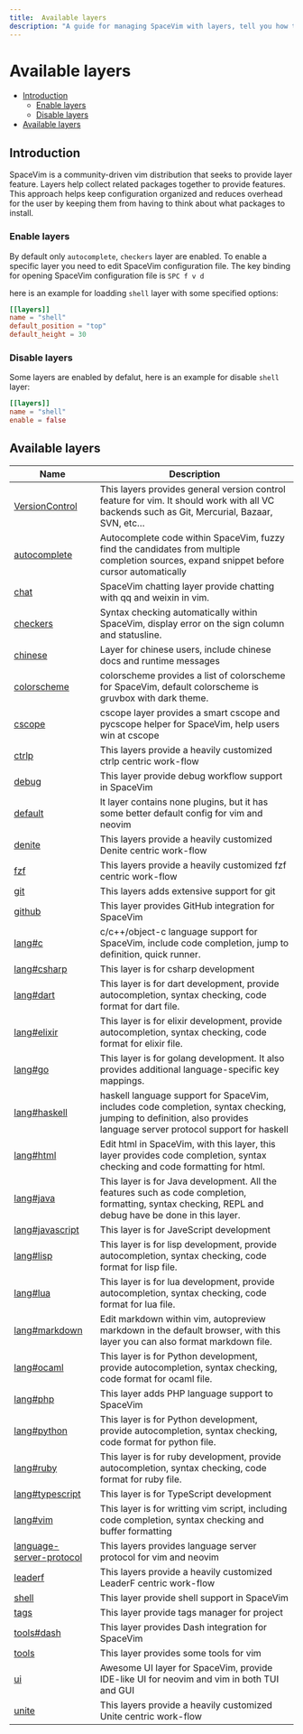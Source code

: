 ```yaml
---
title:  Available layers
description: "A guide for managing SpaceVim with layers, tell you how to enable and disable a layer, also list all available layers in SpaceVim"
---
```


# Available layers

<!-- vim-markdown-toc GFM -->

- [Introduction](#introduction)
  - [Enable layers](#enable-layers)
  - [Disable layers](#disable-layers)
- [Available layers](#available-layers)

<!-- vim-markdown-toc -->

## Introduction

SpaceVim is a community-driven vim distribution that seeks to provide layer feature.
Layers help collect related packages together to provide features.
This approach helps keep configuration organized and reduces overhead for the user by
keeping them from having to think about what packages to install.

### Enable layers

By default only `autocomplete`, `checkers` layer are enabled. To enable a specific layer
you need to edit SpaceVim configuration file. The key binding for opening SpaceVim 
configuration file is `SPC f v d`

here is an example for loadding `shell` layer with some specified options:

```toml
[[layers]]
name = "shell"
default_position = "top"
default_height = 30
```

### Disable layers

Some layers are enabled by defalut, here is an example for disable `shell` layer:

```toml
[[layers]]
name = "shell"
enable = false
```

<!-- SpaceVim layer list start -->

## Available layers

| Name                                                  | Description                                                                                                                                                         |
| ----------------------------------------------------- | ------------------------------------------------------------------------------------------------------------------------------------------------------------------- |
| [VersionControl](VersionControl/)                     | This layers provides general version control feature for vim. It should work with all VC backends such as Git, Mercurial, Bazaar, SVN, etc…                         |
| [autocomplete](autocomplete/)                         | Autocomplete code within SpaceVim, fuzzy find the candidates from multiple completion sources, expand snippet before cursor automatically                           |
| [chat](chat/)                                         | SpaceVim chatting layer provide chatting with qq and weixin in vim.                                                                                                 |
| [checkers](checkers/)                                 | Syntax checking automatically within SpaceVim, display error on the sign column and statusline.                                                                     |
| [chinese](chinese/)                                   | Layer for chinese users, include chinese docs and runtime messages                                                                                                  |
| [colorscheme](colorscheme/)                           | colorscheme provides a list of colorscheme for SpaceVim, default colorscheme is gruvbox with dark theme.                                                            |
| [cscope](cscope/)                                     | cscope layer provides a smart cscope and pycscope helper for SpaceVim, help users win at cscope                                                                     |
| [ctrlp](ctrlp/)                                       | This layers provide a heavily customized ctrlp centric work-flow                                                                                                    |
| [debug](debug/)                                       | This layer provide debug workflow support in SpaceVim                                                                                                               |
| [default](default/)                                   | lt layer contains none plugins, but it has some better default config for vim and neovim                                                                            |
| [denite](denite/)                                     | This layers provide a heavily customized Denite centric work-flow                                                                                                   |
| [fzf](fzf/)                                           | This layers provide a heavily customized fzf centric work-flow                                                                                                      |
| [git](git/)                                           | This layers adds extensive support for git                                                                                                                          |
| [github](github/)                                     | This layer provides GitHub integration for SpaceVim                                                                                                                 |
| [lang#c](lang/c/)                                     | c/c++/object-c language support for SpaceVim, include code completion, jump to definition, quick runner.                                                            |
| [lang#csharp](lang/csharp/)                           | This layer is for csharp development                                                                                                                                |
| [lang#dart](lang/dart/)                               | This layer is for dart development, provide autocompletion, syntax checking, code format for dart file.                                                             |
| [lang#elixir](lang/elixir/)                           | This layer is for elixir development, provide autocompletion, syntax checking, code format for elixir file.                                                         |
| [lang#go](lang/go/)                                   | This layer is for golang development. It also provides additional language-specific key mappings.                                                                   |
| [lang#haskell](lang/haskell/)                         | haskell language support for SpaceVim, includes code completion, syntax checking, jumping to definition, also provides language server protocol support for haskell |
| [lang#html](lang/html/)                               | Edit html in SpaceVim, with this layer, this layer provides code completion, syntax checking and code formatting for html.                                          |
| [lang#java](lang/java/)                               | This layer is for Java development. All the features such as code completion, formatting, syntax checking, REPL and debug have be done in this layer.               |
| [lang#javascript](lang/javascript/)                   | This layer is for JaveScript development                                                                                                                            |
| [lang#lisp](lang/lisp/)                               | This layer is for lisp development, provide autocompletion, syntax checking, code format for lisp file.                                                             |
| [lang#lua](lang/lua/)                                 | This layer is for lua development, provide autocompletion, syntax checking, code format for lua file.                                                               |
| [lang#markdown](lang/markdown/)                       | Edit markdown within vim, autopreview markdown in the default browser, with this layer you can also format markdown file.                                           |
| [lang#ocaml](lang/ocaml/)                             | This layer is for Python development, provide autocompletion, syntax checking, code format for ocaml file.                                                          |
| [lang#php](lang/php/)                                 | This layer adds PHP language support to SpaceVim                                                                                                                    |
| [lang#python](lang/python/)                           | This layer is for Python development, provide autocompletion, syntax checking, code format for python file.                                                         |
| [lang#ruby](lang/ruby/)                               | This layer is for ruby development, provide autocompletion, syntax checking, code format for ruby file.                                                             |
| [lang#typescript](lang/typescript/)                   | This layer is for TypeScript development                                                                                                                            |
| [lang#vim](lang/vim/)                                 | This layer is for writting vim script, including code completion, syntax checking and buffer formatting                                                             |
| [language-server-protocol](language-server-protocol/) | This layers provides language server protocol for vim and neovim                                                                                                    |
| [leaderf](leaderf/)                                   | This layers provide a heavily customized LeaderF centric work-flow                                                                                                  |
| [shell](shell/)                                       | This layer provide shell support in SpaceVim                                                                                                                        |
| [tags](tags/)                                         | This layer provide tags manager for project                                                                                                                         |
| [tools#dash](tools/dash/)                             | This layer provides Dash integration for SpaceVim                                                                                                                   |
| [tools](tools/)                                       | This layer provides some tools for vim                                                                                                                              |
| [ui](ui/)                                             | Awesome UI layer for SpaceVim, provide IDE-like UI for neovim and vim in both TUI and GUI                                                                           |
| [unite](unite/)                                       | This layers provide a heavily customized Unite centric work-flow                                                                                                    |

<!-- SpaceVim layer list end -->

<!-- vim:set nowrap: -->
